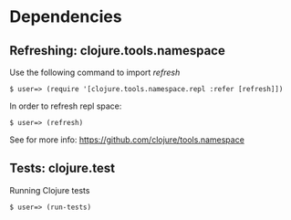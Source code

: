 
# Dependencies

## Refreshing: clojure.tools.namespace

Use the following command to import *refresh*

    $ user=> (require '[clojure.tools.namespace.repl :refer [refresh]])

In order to refresh repl space:

    $ user=> (refresh)

See for more info: https://github.com/clojure/tools.namespace


## Tests: clojure.test 

Running Clojure tests

    $ user=> (run-tests)


